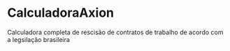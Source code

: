# CalculadoraAxion
Calculadora completa de rescisão de contratos de trabalho de acordo com a legsilação brasileira
